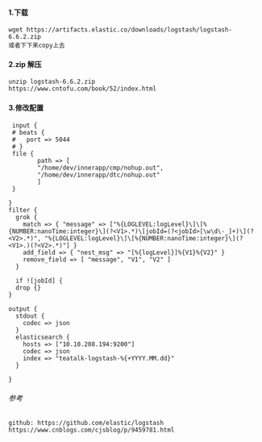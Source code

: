 #### 1.下载

    wget https://artifacts.elastic.co/downloads/logstash/logstash-6.6.2.zip
    或者下下来copy上去

#### 2.zip 解压

    unzip logstash-6.6.2.zip
    https://www.cntofu.com/book/52/index.html

#### 3.修改配置

     input {
     # beats {
     #   port => 5044
     # }
     file {
            path => [
            "/home/dev/innerapp/cmp/nohup.out",
            "/home/dev/innerapp/dtc/nohup.out"
            ]
     }

    }
    filter {
      grok {
        match => { "message" => ["%{LOGLEVEL:logLevel}\]\[%{NUMBER:nanoTime:integer}\](?<V1>.*)\[jobId=(?<jobId>[\w\d\-_]+)\](?<V2>.*)", "%{LOGLEVEL:logLevel}\]\[%{NUMBER:nanoTime:integer}\](?<V1>.)(?<V2>.*)"] }
        add_field => { "nest_msg" => "[%{logLevel}]%{V1}%{V2}" }
        remove_field => [ "message", "V1", "V2" ]
      }

      if ![jobId] {
      drop {}
    }

    output {
      stdout {
        codec => json
      }
      elasticsearch {
        hosts => ["10.10.208.194:9200"]
        codec => json
        index => "teatalk-logstash-%{+YYYY.MM.dd}"
      }

    }

###### 参考

    github: https://github.com/elastic/logstash
    https://www.cnblogs.com/cjsblog/p/9459781.html
